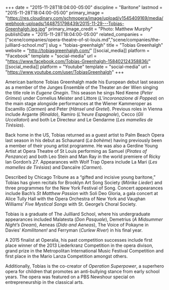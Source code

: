 +++
date = "2015-11-28T18:04:00-05:00"
discipline = "Baritone"
lastmod = "2015-11-28T18:04:00-05:00"
primary_image = "https://res.cloudinary.com/schmopera/image/upload/v1545409169/media/webhook-uploads/1448751798439/2015-11-29---Tobias-Greenhalgh.jpg.jpg"
primary_image_credit = "Photo: Matthew Murphy"
publishDate = "2015-11-28T18:04:00-05:00"
related_companies = ["scene/companies/opera-theatre-of-st-louis.md","scene/companies/the-juilliard-school.md"]
slug = "tobias-greenhalgh"
title = "Tobias Greenhalgh"
website = "http://tobiasgreenhalgh.com/"
[[social_media]]
platform = "Facebook"
template = "social-media"
url = "https://www.facebook.com/Tobias-Greenhalgh-158402124358836/"
[[social_media]]
platform = "Youtube"
template = "social-media"
url = "https://www.youtube.com/user/TobiasGreenhalgh"
+++

American baritone Tobias Greenhalgh made his European debut last season as a member of the Junges Ensemble of the Theater an der Wien singing the title role in *Eugene Onegin*. This season he sings Ned Keene (*Peter Grimes*) under Cornelius Meister and Littore (*L’incoronazione di Poppea*) on the main stage alongside performances at the Wiener Kammeroper as Escamillo (*Carmen*) and Peter (*Hänsel und Gretel*). Previous roles in Vienna include Argante (*Rinaldo*), Ramiro (*L’heure Espagnole*), Cecco (*Gli Uccellatori*) and both Le Directeur and Le Gendarme (*Les mamelles de Tirésias*).

Back home in the US, Tobias returned as a guest artist to Palm Beach Opera last season in his debut as Schaunard (*La bohème*) having previously been a member of their young artist programme. He was also a Gerdine Young Artist at Opera Theatre of St Louis performing as Samuel (*Pirates of Penzance*) and both Leo Stein and Man Ray in the world premiere of Ricky Ian Gordon’s *27*. Appearances with Wolf Trap Opera include La Mari (*Les mamelles de Tirésias*) and Dancaïre (*Carmen*).

Described by Chicago Tribune as a “gifted and incisive young baritone,” Tobias has given recitals for Brooklyn Art Song Society (*Mörike Lieder*) and three programmes for the New York Festival of Song. Concert appearances include Bach’s *St Matthew Passion* with Soli Deo Gloria, a gala concert at Alice Tully Hall with the Opera Orchestra of New York and Vaughan Williams’ *Five Mystical Songs* with St. George’s Choral Society.

Tobias is a graduate of The Juilliard School, where his undergraduate appearances included Malatesta (*Don Pasquale*), Demetrius (*A Midsummer Night’s Dream*), Aeneas (*Dido and Aeneas*), The Voice of Pokayne in Davies’ *Komilitonen!* and Ferryman (*Curlew River*) in his final year. 

A 2015 finalist at Operalia, his past competition successes include first place winner of the 2013 Liederkranz Competition in the opera divison, grand prize in the Metropolitan International Music Festival Competition and first place in the Mario Lanza Competition amongst others. 

Additionally, Tobias is the co-creator of *Operation Superpower*, a superhero opera for children that promotes an anti-bullying stance from early school years. The opera was featured on a PBS Newshour special on entrepreneurship in the classical arts.

